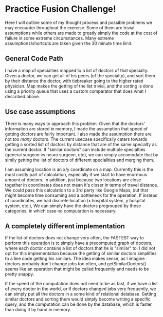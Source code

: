 
# Practice Fusion Challenge!

Here I will outline some of my thought process and possible problems we may encounter throughout the exercise. Some of them are trivial assumptions while others are made to greatly simply the code at the cost of failure in some extreme circumstances. Many extreme assumptions/shortcuts are taken given the 30 minute time limit.

## General Code Path
I have a map of specialties mapped to a list of doctors of that specialty. Given a doctor, we can get all of his peers (of the specialty), and sort them by their distance the doctor, with tiebreaker going to the higher rated physician. Map makes the getting of the list trivial, and the sorting is done using a priority queue that uses a custom comparator that does what I described above.

## Use case assumptions

There is many ways to approach this problem. Given that the doctors' information are stored in memory, I made the assumption that speed of getting doctors are fairly important. I also made the assumption there are not *too many* doctors. The current usecase specifically caters towards getting a sorted list of doctors by distance that are of the same specialty as the current doctor. If "similar doctors" can include multiple specialties (general surgeon vs neuro surgeon, etc), we can simply accomodate that by simily getting the list of doctors of different specialities and merging them.

I am assuming location is an x/y coordinate on a map. Currently this is the most costly part of calculation, especially if we start to have enormous amount of doctors. In addition, just because two locations are close together in coordinates does not mean it's closer in terms of travel distance. We could pass this calculation to a 3rd party like Google Maps, but that might become time consuming and a bottleneck for the operation. If instead of coordinates, we had discrete location (x hospital system, y hospital system, etc.), We can simply have the doctors pregrouped by these categories, in which case no computation is necessary.

## A completely different implementation
If the list of doctors does not change very often, the FASTEST way to perform this operation is to simply have a precomputed graph of doctors, where each doctor contains a list of doctors that he is "similar" to. I did not opt for this implementation because the getting of similar doctors simplifies to a line code getting his similars. The idea makes sense, as I imagine doctors probably don't change jobs too often, and getSimilarDoctors() seems like an operation that might be called frequently and needs to be pretty snappy.

If the speed of the computation does not need to be as fast, if we have a list of every doctor in the world, or if doctors changed jobs very frequently, we can simply put all the doctors in a some kind of relational detabase. Getting similar doctors and sorting them would simply become writing a specific query, and the computation can be done by the database, which is faster than doing it by hand in memory. 
